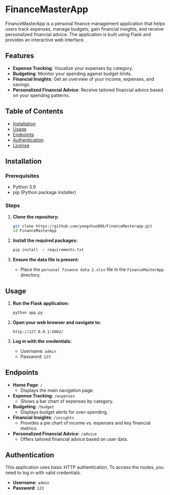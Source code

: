 # FinanceMasterApp

FinanceMasterApp is a personal finance management application that helps users track expenses, manage budgets, gain financial insights, and receive personalized financial advice. The application is built using Flask and provides an interactive web interface.

## Features

- **Expense Tracking**: Visualize your expenses by category.
- **Budgeting**: Monitor your spending against budget limits.
- **Financial Insights**: Get an overview of your income, expenses, and savings.
- **Personalized Financial Advice**: Receive tailored financial advice based on your spending patterns.

## Table of Contents

- [Installation](#installation)
- [Usage](#usage)
- [Endpoints](#endpoints)
- [Authentication](#authentication)
- [License](#license)

## Installation

### Prerequisites

- Python 3.9
- pip (Python package installer)

### Steps

1. **Clone the repository:**
    ```sh
    git clone https://github.com/yangshuo896/FinanceMasterapp.git
    cd FinanceMasterApp
    ```

2. **Install the required packages:**
    ```sh
    pip install -r requirements.txt
    ```

3. **Ensure the data file is present:**
    - Place the `personal finance data 2.xlsx` file in the `FinanceMasterApp` directory.

## Usage

1. **Run the Flask application:**
    ```sh
    python app.py
    ```

2. **Open your web browser and navigate to:**
    ```
    http://127.0.0.1:5002/
    ```

3. **Log in with the credentials:**
    - Username: `admin`
    - Password: `123`

## Endpoints

- **Home Page**: `/`
    - Displays the main navigation page.
- **Expense Tracking**: `/expenses`
    - Shows a bar chart of expenses by category.
- **Budgeting**: `/budget`
    - Displays budget alerts for over-spending.
- **Financial Insights**: `/insights`
    - Provides a pie chart of income vs. expenses and key financial metrics.
- **Personalized Financial Advice**: `/advice`
    - Offers tailored financial advice based on user data.

## Authentication

This application uses basic HTTP authentication. To access the routes, you need to log in with valid credentials.

- **Username**: `admin`
- **Password**: `123`
